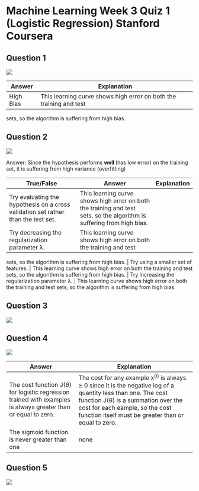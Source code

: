 # Machine Learning Week 3 Quiz 1 (Logistic Regression) Stanford Coursera

Question 1
----------
![](https://github.com/mGalarnyk/datasciencecoursera/blob/master/Stanford_Machine_Learning/Week1/data/AdviceQ1.png)

Answer | Explanation
--- | ---
High Bias | This learning curve shows high error on both the training and test
sets, so the algorithm is suffering from high bias.

Question 2
----------
![](https://github.com/mGalarnyk/datasciencecoursera/blob/master/Stanford_Machine_Learning/Week1/data/AdviceQ2.png)

Answer: Since the hypothesis performs <b> well </b> (has low error) on the training set, it is suffering from high variance (overfitting)

True/False | Answer | Explanation
--- | --- | ---
 | Try evaluating the hypothesis on a cross validation set rather than the test set. | This learning curve shows high error on both the training and test sets, so the algorithm is suffering from high bias.
 | Try decreasing the regularization parameter λ. | This learning curve shows high error on both the training and test
sets, so the algorithm is suffering from high bias.
 | Try using a smaller set of features. | This learning curve shows high error on both the training and test
sets, so the algorithm is suffering from high bias.
 | Try increasing the regularization parameter λ. | This learning curve shows high error on both the training and test
sets, so the algorithm is suffering from high bias.

Question 3
----------
![](https://github.com/mGalarnyk/datasciencecoursera/blob/master/Stanford_Machine_Learning/Week1/data/AdviceQ3.png)

Question 4
----------
![](https://github.com/mGalarnyk/datasciencecoursera/blob/master/Stanford_Machine_Learning/Week1/data/AdviceQ4.png)

Answer | Explanation
--- | ---
The cost function J(θ) for logistic regression trained with examples is always greater than or equal to zero. | The cost for any example x<sup>(i)</sup> is always ≥ 0 since it is the negative log of a quantity less than one. The cost function J(θ) is a summation over the cost for each eample, so the cost function itself must be greater than or equal to zero.
The sigmoid function is never greater than one | none


Question 5
----------
![](https://github.com/mGalarnyk/datasciencecoursera/blob/master/Stanford_Machine_Learning/Week1/data/AdviceQ5.png)
